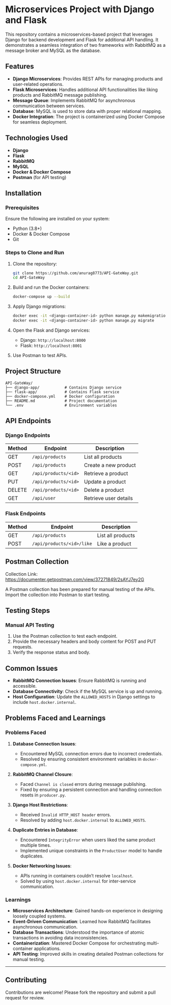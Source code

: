 # Microservices Project with Django and Flask

This repository contains a microservices-based project that leverages Django for backend development and Flask for additional API handling. It demonstrates a seamless integration of two frameworks with RabbitMQ as a message broker and MySQL as the database.

## Features

- **Django Microservices**: Provides REST APIs for managing products and user-related operations.
- **Flask Microservices**: Handles additional API functionalities like liking products and RabbitMQ message publishing.
- **Message Queue**: Implements RabbitMQ for asynchronous communication between services.
- **Database**: MySQL is used to store data with proper relational mapping.
- **Docker Integration**: The project is containerized using Docker Compose for seamless deployment.

## Technologies Used

- **Django**
- **Flask**
- **RabbitMQ**
- **MySQL**
- **Docker & Docker Compose**
- **Postman** (for API testing)

## Installation

### Prerequisites

Ensure the following are installed on your system:

- Python (3.8+)
- Docker & Docker Compose
- Git

### Steps to Clone and Run

1. Clone the repository:
   ```bash
   git clone https://github.com/anurag8773/API-GateWay.git
   cd API-GateWay
   ```

2. Build and run the Docker containers:
   ```bash
   docker-compose up --build
   ```

3. Apply Django migrations:
   ```bash
   docker exec -it <django-container-id> python manage.py makemigrations
   docker exec -it <django-container-id> python manage.py migrate
   ```

4. Open the Flask and Django services:
   - Django: `http://localhost:8000`
   - Flask: `http://localhost:8001`

5. Use Postman to test APIs.

## Project Structure

```
API-GateWay/
├── django-app/           # Contains Django service
├── flask-app/            # Contains Flask service
├── docker-compose.yml    # Docker configuration
├── README.md             # Project documentation
└── .env                  # Environment variables
```

## API Endpoints

### Django Endpoints

| Method | Endpoint                | Description             |
|--------|-------------------------|-------------------------|
| GET    | `/api/products`         | List all products       |
| POST   | `/api/products`         | Create a new product    |
| GET    | `/api/products/<id>`    | Retrieve a product      |
| PUT    | `/api/products/<id>`    | Update a product        |
| DELETE | `/api/products/<id>`    | Delete a product        |
| GET    | `/api/user`             | Retrieve user details   |

### Flask Endpoints

| Method | Endpoint                     | Description             |
|--------|------------------------------|-------------------------|
| GET    | `/api/products`              | List all products       |
| POST   | `/api/products/<id>/like`    | Like a product          |

## Postman Collection
Collection Link: https://documenter.getpostman.com/view/37271849/2sAYJ7ey2G

A Postman collection has been prepared for manual testing of the APIs. Import the collection into Postman to start testing.

## Testing Steps

### Manual API Testing

1. Use the Postman collection to test each endpoint.
2. Provide the necessary headers and body content for POST and PUT requests.
3. Verify the response status and body.


## Common Issues

- **RabbitMQ Connection Issues**: Ensure RabbitMQ is running and accessible.
- **Database Connectivity**: Check if the MySQL service is up and running.
- **Host Configuration**: Update the `ALLOWED_HOSTS` in Django settings to include `host.docker.internal`.

## Problems Faced and Learnings

### Problems Faced
1. **Database Connection Issues**:
   - Encountered MySQL connection errors due to incorrect credentials.
   - Resolved by ensuring consistent environment variables in `docker-compose.yml`.

2. **RabbitMQ Channel Closure**:
   - Faced `Channel is closed` errors during message publishing.
   - Fixed by ensuring a persistent connection and handling connection resets in `producer.py`.

3. **Django Host Restrictions**:
   - Received `Invalid HTTP_HOST header` errors.
   - Resolved by adding `host.docker.internal` to `ALLOWED_HOSTS`.

4. **Duplicate Entries in Database**:
   - Encountered `IntegrityError` when users liked the same product multiple times.
   - Implemented unique constraints in the `ProductUser` model to handle duplicates.

5. **Docker Networking Issues**:
   - APIs running in containers couldn’t resolve `localhost`.
   - Solved by using `host.docker.internal` for inter-service communication.

### Learnings
- **Microservices Architecture**: Gained hands-on experience in designing loosely coupled systems.
- **Event-Driven Communication**: Learned how RabbitMQ facilitates asynchronous communication.
- **Database Transactions**: Understood the importance of atomic transactions in avoiding data inconsistencies.
- **Containerization**: Mastered Docker Compose for orchestrating multi-container applications.
- **API Testing**: Improved skills in creating detailed Postman collections for manual testing.

---


## Contributing

Contributions are welcome! Please fork the repository and submit a pull request for review.
